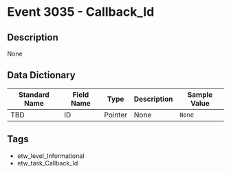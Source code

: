 # Event 3035 - Callback_Id

## Description
None

## Data Dictionary
|Standard Name|Field Name|Type|Description|Sample Value|
|---|---|---|---|---|
|TBD|ID|Pointer|None|`None`|

## Tags
* etw_level_Informational
* etw_task_Callback_Id